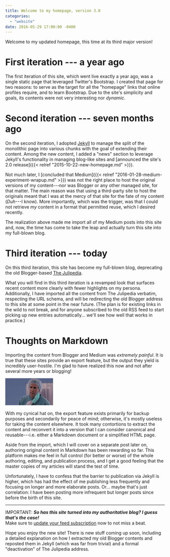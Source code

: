 ```yaml
---
title: Welcome to my homepage, version 3.0
categories:
  - "website"
date: 2016-05-29 17:00:00 -0400
---
```


Welcome to my updated homepage, this time at its third major version!

# First iteration --- a year ago

The first iteration of this site, which went live exactly a year ago, was a single static page that leveraged Twitter's Bootstrap. I created that page for two reasons: to serve as the target for all the "homepage" links that online profiles require, and to learn Bootstrap. Due to the site's simplicity and goals, its contents were not very interesting nor *dynamic*.

# Second iteration --- seven months ago

On the second iteration, I adopted [Jekyll](http://jekyllrb.com/) to manage the split of the monolithic page into various chunks with the goal of extending their content. Among the new content, I added a "news" section to leverage Jekyll's functionality in managing blog-like sites and [announced the site's 2.0 release]({{< relref "2015-10-22-new-homepage.md" >}}).
 
Not much later, I [concluded that Medium]({{< relref "2016-01-28-medium-experiment-wrapup.md" >}}) was not the right place to host the original versions of my content---nor was Blogger or any other managed site, for that matter. The main reason was that using a third-party site to host the originals meant that I was at the mercy of that site for the fate of my content (*Duh*---I know). More importantly, which was the trigger, was that I could not retrieve *my* content in a format that permitted reuse, which I desired recently.

The realization above made me import all of my Medium posts into this site and, now, the time has come to take the leap and actually turn this site into my full-blown blog.

# Third iteration --- today

On this third iteration, this site has become my full-blown blog, deprecating the old Blogger-based [The Julipedia](http://julipedia.meroh.net/).

What you will find in this third iteration is a revamped look that surfaces recent content more clearly with fewer highlights on my persona. Additionally, I have imported all the content from The Julipedia verbatim, respecting the URL schema, and will be redirecting the old Blogger address to this site at some point in the near future. (The plan is for existing links in the wild to not break, and for anyone subscribed to the old RSS feed to start picking up new entries automatically... we'll see how well that works in practice.)

# Thoughts on Markdown

Importing the content from Blogger and Medium was *extremely painful*. It is true that these sites provide an export feature, but the output they yield is incredibly user-hostile. I'm glad to have realized this now and not after several more years or blogging!

<a href="http://knowyourmeme.com/photos/976824-reaction-images"><img src="/images/2016-05-29-but-why.gif" class="float-right" alt="But why?" width="30%"></a>

With my cynical hat on, the export feature exists primarily for backup purposes and secondarily for peace of mind; otherwise, it's mostly useless for taking the content elsewhere. It took many contortions to extract the content and reconvert it into a version that I can consider canonical and reusable---i.e. either a Markdown document or a simplified HTML page.

Aside from the import, which I will cover on a separate post later on, authoring original content in Markdown has been rewarding so far. This platform makes me feel in full control (for better or worse) of the whole authoring, editing, and publication process, and I get a good feeling that the master copies of my articles will stand the test of time.

Unfortunately, I have to confess that the barrier to publication via Jekyll is higher, which has had the effect of me publishing less frequently and focusing on longer and more elaborate posts. Or... maybe that's just correlation: I have been posting more infrequent but longer posts since before the birth of this site.

---

IMPORTANT: ***So has this site turned into my authoritative blog? I guess that's the case!***  
Make sure to [update your feed subscription](/feed.xml) now to not miss a beat.

Hope you enjoy the new site! There is new stuff coming up soon, including a detailed explanation on how I extracted my old Blogger contents and reposted them in Jekyll (which was far from trivial) and a formal "deactivation" of The Julipedia address.
